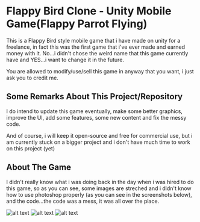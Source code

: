 # Flappy Bird Clone - Unity Mobile Game(Flappy Parrot Flying)

This is a Flappy Bird style mobile game that i have made on unity for a freelance, in fact this was the first game that i've ever made and 
earned money with it. No...i didn't chose the weird name that this game currently have and YES...i want to change it in the future.

You are allowed to modify/use/sell this game in anyway that you want, i just ask you to credit me.

## Some Remarks About This Project/Repository

I do intend to update this game eventually, make some better graphics, improve the UI, add some features, some new content and
fix the messy code.

And of course, i will keep it open-source and free for commercial use, but i am currently stuck on a bigger project and i don't have
much time to work on this project (yet)


## About The Game

I didn't really know what i was doing back in the day when i was hired to do this game, so as you can see, some images are streched and i
didn't know how to use photoshop properly (as you can see in the screenshots below), and the code...the code was a mess, it was all 
over the place.

![alt text](https://github.com/NicolasPCouts/FlappyBird-Unity2017/blob/master/screenshots/Screenshot_20180710-001753.png)
![alt text](https://github.com/NicolasPCouts/FlappyBird-Unity2017/blob/master/screenshots/Screenshot_20180710-001807.png)
![alt text](https://github.com/NicolasPCouts/FlappyBird-Unity2017/blob/master/screenshots/Screenshot_20180710-001911.png)
